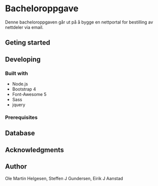 # Bacheloroppgave
Denne bacheloroppgaven går ut på å bygge en nettportal for bestilling av nettdeler via email.

## Geting started

## Developing
### Built with
* Node.js
* Bootstrap 4
* Font-Awesome 5
* Sass 
* jquery

### Prerequisites

## Database

## Acknowledgments

## Author
Ole Martin Helgesen,
Steffen J Gundersen,
Eirik J Aanstad